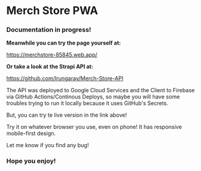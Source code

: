 # Merch Store PWA

### Documentation in progress!

**Meanwhile you can try the page yourself at:**

https://merchstore-85845.web.app/

**Or take a look at the Strapi API at:**

https://github.com/Irungaray/Merch-Store-API

The API was deployed to Google Cloud Services and the Client to Firebase via GitHub Actions/Continous Deploys, so maybe you will have some troubles trying to run it locally because it uses GitHub's Secrets.

But, you can try te live version in the link above!

Try it on whatever browser you use, even on phone! It has responsive mobile-first design.

Let me know if you find any bug!

### **Hope you enjoy!**
